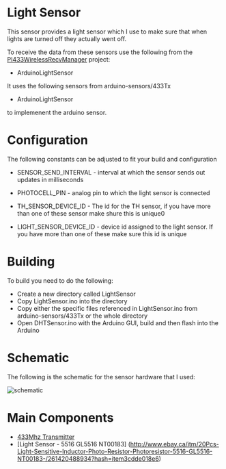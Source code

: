 # Light Sensor

This sensor provides a light sensor which I use to make sure
that when lights are turned off they actually went off.

To receive the data from these sensors use the following from the
[PI433WirelessRecvManager](https://github.com/mhdawson/PI433WirelessRecvManager) project:

* ArduinoLightSensor


It uses the following sensors from arduino-sensors/433Tx

* ArduinoLightSensor

to implemenent the arduino sensor.


# Configuration

The following constants can be adjusted to fit your build
and configuration

* SENSOR_SEND_INTERVAL - interval at which the sensor sends out updates 
  in milliseconds

* PHOTOCELL_PIN            - analog pin to which the light sensor is connected

* TH_SENSOR_DEVICE_ID      - The id for the TH sensor, if you have more than 
                             one of these sensor make shure this is unique0

* LIGHT_SENSOR_DEVICE_ID   - device id assigned to the light sensor. If you have more
                             than one of these make sure this id is unique

# Building

To build you need to do the following:

* Create a new directory called LightSensor 
* Copy LightSensor.ino into the directory
* Copy either the specific files referenced in LightSensor.ino
  from arduino-sensors/433Tx or the whole directory
* Open DHTSensor.ino with the Arduino GUI,
  build and then flash into the Arduino

# Schematic

The following is the schematic for the sensor hardware that I
used:

![schematic](https://raw.githubusercontent.com/mhdawson/arduino-sensors/master/pictures/ligthSensor_diag.jpg)

# Main Components

* [433Mhz Transmitter](http://www.ebay.ca/itm/280909343896?_trksid=p2060353.m2749.l2649&ssPageName=STRK%3AMEBIDX%3AIT)
* [Light Sensor - 5516 GL5516 NT00183] (http://www.ebay.ca/itm/20Pcs-Light-Sensitive-Inductor-Photo-Resistor-Photoresistor-5516-GL5516-NT00183-/261420488934?hash=item3cdde018e6)



